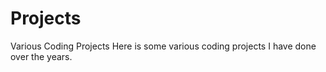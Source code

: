 # Projects
Various Coding Projects
Here is some various coding projects I have done over the years.
